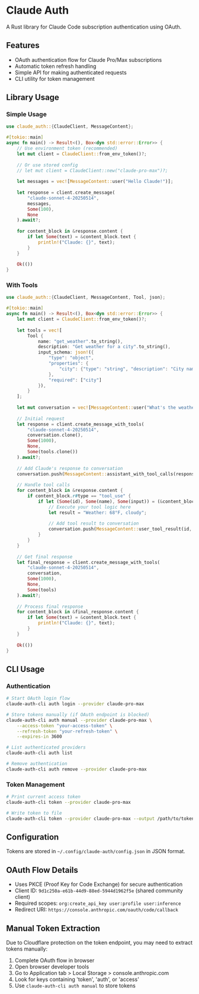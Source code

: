 # Claude Auth

A Rust library for Claude Code subscription authentication using OAuth.

## Features

- OAuth authentication flow for Claude Pro/Max subscriptions
- Automatic token refresh handling
- Simple API for making authenticated requests
- CLI utility for token management

## Library Usage

### Simple Usage
```rust
use claude_auth::{ClaudeClient, MessageContent};

#[tokio::main]
async fn main() -> Result<(), Box<dyn std::error::Error>> {
    // Use environment token (recommended)
    let mut client = ClaudeClient::from_env_token()?;
    
    // Or use stored config
    // let mut client = ClaudeClient::new("claude-pro-max")?;
    
    let messages = vec![MessageContent::user("Hello Claude!")];
    
    let response = client.create_message(
        "claude-sonnet-4-20250514",
        messages,
        Some(100),
        None
    ).await?;
    
    for content_block in &response.content {
        if let Some(text) = &content_block.text {
            println!("Claude: {}", text);
        }
    }
    
    Ok(())
}
```

### With Tools
```rust
use claude_auth::{ClaudeClient, MessageContent, Tool, json};

#[tokio::main]
async fn main() -> Result<(), Box<dyn std::error::Error>> {
    let mut client = ClaudeClient::from_env_token()?;
    
    let tools = vec![
        Tool {
            name: "get_weather".to_string(),
            description: "Get weather for a city".to_string(),
            input_schema: json!({
                "type": "object",
                "properties": {
                    "city": {"type": "string", "description": "City name"}
                },
                "required": ["city"]
            }),
        }
    ];
    
    let mut conversation = vec![MessageContent::user("What's the weather in NYC?")];
    
    // Initial request
    let response = client.create_message_with_tools(
        "claude-sonnet-4-20250514",
        conversation.clone(),
        Some(1000),
        None,
        Some(tools.clone())
    ).await?;
    
    // Add Claude's response to conversation
    conversation.push(MessageContent::assistant_with_tool_calls(response.content.clone()));
    
    // Handle tool calls
    for content_block in &response.content {
        if content_block.r#type == "tool_use" {
            if let (Some(id), Some(name), Some(input)) = (&content_block.id, &content_block.name, &content_block.input) {
                // Execute your tool logic here
                let result = "Weather: 68°F, cloudy";
                
                // Add tool result to conversation
                conversation.push(MessageContent::user_tool_result(id, result));
            }
        }
    }
    
    // Get final response
    let final_response = client.create_message_with_tools(
        "claude-sonnet-4-20250514",
        conversation,
        Some(1000),
        None,
        Some(tools)
    ).await?;
    
    // Process final response
    for content_block in &final_response.content {
        if let Some(text) = &content_block.text {
            println!("Claude: {}", text);
        }
    }
    
    Ok(())
}
```

## CLI Usage

### Authentication

```bash
# Start OAuth login flow
claude-auth-cli auth login --provider claude-pro-max

# Store tokens manually (if OAuth endpoint is blocked)
claude-auth-cli auth manual --provider claude-pro-max \
    --access-token "your-access-token" \
    --refresh-token "your-refresh-token" \
    --expires-in 3600

# List authenticated providers
claude-auth-cli auth list

# Remove authentication
claude-auth-cli auth remove --provider claude-pro-max
```

### Token Management

```bash
# Print current access token
claude-auth-cli token --provider claude-pro-max

# Write token to file
claude-auth-cli token --provider claude-pro-max --output /path/to/token.txt
```

## Configuration

Tokens are stored in `~/.config/claude-auth/config.json` in JSON format.

## OAuth Flow Details

- Uses PKCE (Proof Key for Code Exchange) for secure authentication
- Client ID: `9d1c250a-e61b-44d9-88ed-5944d1962f5e` (shared community client)
- Required scopes: `org:create_api_key user:profile user:inference`
- Redirect URI: `https://console.anthropic.com/oauth/code/callback`

## Manual Token Extraction

Due to Cloudflare protection on the token endpoint, you may need to extract tokens manually:

1. Complete OAuth flow in browser
2. Open browser developer tools
3. Go to Application tab > Local Storage > console.anthropic.com
4. Look for keys containing 'token', 'auth', or 'access'
5. Use `claude-auth-cli auth manual` to store tokens
